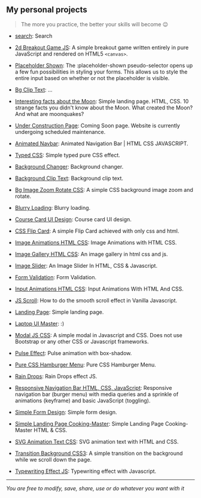 ## My personal projects 
> The more you practice, the better your skills will become 😉

- [search](https://rodionsibov.github.io/projects/index.html#viewport-4
):
Search


- [2d Breakout Game JS]():
A simple breakout game written entirely in pure JavaScript and rendered on HTML5 `<canvas>`.

- [Placeholder Shown]():
The :placeholder-shown pseudo-selector opens up a few fun possibilities in styling your forms. This allows us to style the entire input based on whether or not the placeholder is visible.

- [Bg Clip Text]():
...

- [Interesting facts about the Moon]():
Simple landing page. HTML, CSS. 10 strange facts you didn't know about the Moon. What created the Moon? And what are moonquakes?

- [Under Construction Page]():
Coming Soon page. Website is currently undergoing scheduled maintenance.

- [Animated Navbar]():
Animated Navigation Bar | HTML CSS JAVASCRIPT.

- [Typed CSS]():
Simple typed pure CSS effect.

- [Background Changer]():
Background changer.

- [Background Clip Text]():
Background clip text.

- [Bg Image Zoom Rotate CSS]():
A simple CSS background image zoom and rotate.

- [Blurry Loading]():
Blurry loading.

- [Course Card UI Design]():
Course card UI design.

- [CSS Flip Card]():
A simple Flip Card achieved with only css and html.

- [Image Animations HTML CSS]():
Image Animations with HTML CSS.

- [Image Gallery HTML CSS]():
An image gallery in html css and js.

- [Image Slider](https://rodionsibov.github.io/projects/image-slider/index.html):
An Image Slider In HTML, CSS & Javascript.

- [Form Validation]():
Form Validation.

- [Input Animations HTML CSS]():
Input Animations With HTML And CSS.

- [JS Scroll]():
How to do the smooth scroll effect in Vanilla Javascript.

- [Landing Page]():
Simple landing page.

- [Laptop UI Master]():
:)

- [Modal JS CSS]():
A simple modal in Javascript and CSS. Does not use Bootstrap or any other CSS or Javascript frameworks.

- [Pulse Effect]():
Pulse animation with box-shadow.

- [Pure CSS Hamburger Menu]():
Pure CSS Hamburger Menu.

- [Rain Drops]():
Rain Drops effect JS.

- [Responsive Navigation Bar HTML, CSS, JavaScript](h):
Responsive navigation bar (burger menu) with media queries and a sprinkle of animations (keyframe) and basic JavaScript (toggling).

- [Simple Form Design]():
Simple form design.

- [Simple Landing Page Cooking-Master]():
Simple Landing Page Cooking-Master HTML & CSS.

- [SVG Animation Text CSS]():
SVG animation text with HTML and CSS.

- [Transition Background CSS3]():
A simple transition on the background while we scroll down the page.

- [Typewriting Effect JS]():
Typewriting effect with Javascript.


---
_You are free to modify, save, share, use or do whatever you want with it_

